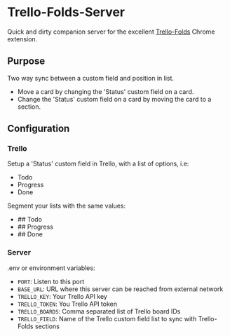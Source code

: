# Trello-Folds-Server

Quick and dirty companion server for the excellent [Trello-Folds](https://github.com/NordMagnus/Trello-Folds) Chrome extension.

## Purpose

Two way sync between a custom field and position in list.

- Move a card by changing the 'Status' custom field on a card.
- Change the 'Status' custom field on a card by moving the card to a section.

## Configuration

### Trello

Setup a 'Status' custom field in Trello, with a list of options, i.e:

- Todo
- Progress
- Done

Segment your lists with the same values:

- \#\# Todo
- \#\# Progress
- \#\# Done

### Server

.env or environment variables:

- `PORT`: Listen to this port
- `BASE_URL`: URL where this server can be reached from external network
- `TRELLO_KEY`: Your Trello API key
- `TRELLO_TOKEN`: You Trello API token
- `TRELLO_BOARDS`: Comma separated list of Trello board IDs
- `TRELLO_FIELD`: Name of the Trello custom field list to sync with Trello-Folds sections
